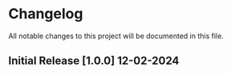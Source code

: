 # Changelog

All notable changes to this project will be documented in this file.

## Initial Release [1.0.0] 12-02-2024